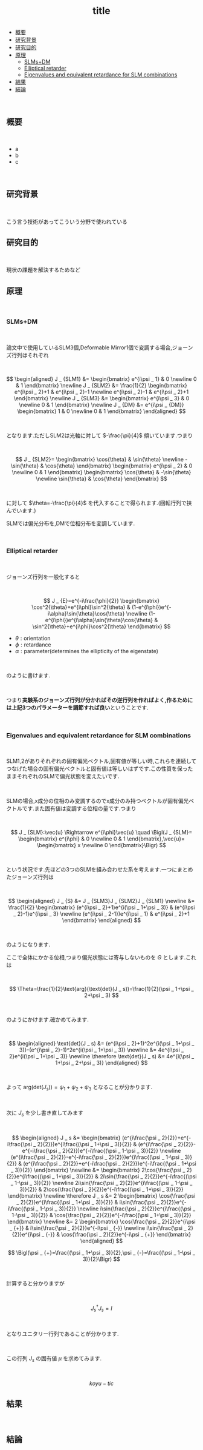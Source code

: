 <div style="text-align: center; font-size: 25px; font-weight: bold;">
title
</div>

</br>

- [概要](#概要)
- [研究背景](#研究背景)
- [研究目的](#研究目的)
- [原理](#原理)
  - [SLMs+DM](#slmsdm)
  - [Elliptical retarder](#elliptical-retarder)
  - [Eigenvalues and equivalent retardance for SLM combinations](#eigenvalues-and-equivalent-retardance-for-slm-combinations)
- [結果](#結果)
- [結論](#結論)


</br>

## 概要

</br>

- a
- b
- c

</br>

<div style="page-break-before: always;"></div>

## 研究背景

</br>

こう言う技術があってこういう分野で使われている

<div style="page-break-before: always;"></div>

## 研究目的

</br>

現状の課題を解決するためなど

<div style="page-break-before: always;"></div>

## 原理

</br>

### SLMs+DM

</br>

論文中で使用しているSLM3個,Deformable Mirror1個で変調する場合,ジョーンズ行列はそれぞれ

</br>

$$
\begin{aligned}
J _ {SLM1}
&=
\begin{bmatrix}
e^{i\psi _ 1} & 0 \newline
0 & 1
\end{bmatrix} \newline
J _ {SLM2}
&=
\frac{1}{2}
\begin{bmatrix}
e^{i\psi _ 2}+1 & e^{i\psi _ 2}-1 \newline
e^{i\psi _ 2}-1 & e^{i\psi _ 2}+1
\end{bmatrix} \newline
J _ {SLM3}
&=
\begin{bmatrix}
e^{i\psi _ 3} & 0 \newline
0 & 1
\end{bmatrix} \newline
J _ {DM}
&=
e^{i\psi _ {DM}}
\begin{bmatrix}
1 & 0 \newline
0 & 1
\end{bmatrix}
\end{aligned}
$$

</br>

となります.ただしSLM2は光軸に対して $-\frac{\pi}{4}$ 傾いています.つまり

</br>

$$
J _ {SLM2}=
\begin{bmatrix}
\cos{\theta} & \sin{\theta} \newline
-\sin{\theta} & \cos{\theta}
\end{bmatrix}
\begin{bmatrix}
e^{i\psi _ 2} & 0 \newline
0 & 1
\end{bmatrix}
\begin{bmatrix}
\cos{\theta} & -\sin{\theta} \newline
\sin{\theta} & \cos{\theta}
\end{bmatrix}
$$

</br>

に対して $\theta=-\frac{\pi}{4}$ を代入することで得られます.(回転行列で挟んでいます.)

SLMでは偏光分布を,DMで位相分布を変調しています.

</br>

### Elliptical retarder

</br>

ジョーンズ行列を一般化すると

</br>

$$
J _ {E}=e^{-i\frac{\phi}{2}}
\begin{bmatrix}
\cos^2{\theta}+e^{i\phi}\sin^2{\theta} & (1-e^{i\phi})e^{-i\alpha}\sin{\theta}\cos{\theta} \newline
(1-e^{i\phi})e^{i\alpha}\sin{\theta}\cos{\theta} & \sin^2{\theta}+e^{i\phi}\cos^2{\theta}
\end{bmatrix}
$$

- $\theta:\text{orientation}$
- $\phi:\text{retardance}$
- $\alpha:\text{parameter(determines the ellipticity of the eigenstate)}$

</br>

のように書けます.

</br>

つまり**実験系のジョーンズ行列が分かればその逆行列を作ればよく,作るためには上記3つのパラメーターを調節すれば良い**ということです.

</br>

### Eigenvalues and equivalent retardance for SLM combinations

</br>

SLM1,2がありそれぞれの固有偏光ベクトル,固有値が等しい時,これらを連続してつなげた場合の固有偏光ベクトルと固有値は等しいはずです.この性質を保ったままそれぞれのSLMで偏光状態を変えたいです.

</br>

SLMの場合,x成分の位相のみ変調するのでx成分のみ持つベクトルが固有偏光ベクトルです.また固有値は変調する位相の量です.つまり

</br>

$$
J _ {SLM}:\vec{u} \Rightarrow e^{i\phi}\vec{u} \quad \Bigl(J _ {SLM}=
\begin{bmatrix}
e^{i\phi} & 0 \newline
0 & 1
\end{bmatrix},\vec{u}=
\begin{bmatrix}
x \newline
0
\end{bmatrix}\Bigr)
$$

</br>

という状況です.先ほどの3つのSLMを組み合わせた系を考えます.一つにまとめたジョーンズ行列は

</br>

$$
\begin{aligned}
J _ {S}
&=
J _ {SLM3}J _ {SLM2}J _ {SLM1} \newline
&=
\frac{1}{2}
\begin{bmatrix}
(e^{i\psi _ 2}+1)e^{i(\psi _ 1+\psi _ 3)} & (e^{i\psi _ 2}-1)e^{i\psi _ 3} \newline
(e^{i\psi _ 2-1})e^{i\psi _ 1} & e^{i\psi _ 2}+1
\end{bmatrix}
\end{aligned}
$$

</br>

のようになります.

ここで全体にかかる位相,つまり偏光状態には寄与しないものを $\Theta$ とします.これは

</br>

$$
\Theta=\frac{1}{2}\text{arg}(\text{det}(J _ s))=\frac{1}{2}(\psi _ 1+\psi _ 2+\psi _ 3)
$$

</br>

のようにかけます.確かめてみます.

</br>

$$
\begin{aligned}
\text{det}(J _ s)
&=
(e^{i\psi _ 2}+1)^2e^{i(\psi _ 1+\psi _ 3)}-(e^{i\psi _ 2}-1)^2e^{i(\psi _ 1+\psi _ 3)} \newline
&=
4e^{i\psi _ 2}e^{i(\psi _ 1+\psi _ 3)} \newline
\therefore \text{det}(J _ s)
&=
4e^{i(\psi _ 1+\psi _ 2+\psi _ 3)}
\end{aligned}
$$

</br>

よって $\text{arg}(\text{det}(J _ s))=\psi _ 1+\psi _ 2+\psi _ 3$ となることが分かります.

</br>

次に $J _ s$ を少し書き直してみます

</br>

$$
\begin{aligned}
J _ s
&=
\begin{bmatrix}
(e^{i\frac{\psi _ 2}{2}}+e^{-i\frac{\psi _ 2}{2}})e^{i\frac{(\psi _ 1+\psi _ 3)}{2}} & (e^{i\frac{\psi _ 2}{2}}-e^{-i\frac{\psi _ 2}{2}})e^{-i\frac{(\psi _ 1-\psi _ 3)}{2}} \newline
(e^{i\frac{\psi _ 2}{2}}-e^{-i\frac{\psi _ 2}{2}})e^{i\frac{(\psi _ 1-\psi _ 3)}{2}} & (e^{i\frac{\psi _ 2}{2}}+e^{-i\frac{\psi _ 2}{2}})e^{-i\frac{(\psi _ 1+\psi _ 3)}{2}}
\end{bmatrix} \newline
&=
\begin{bmatrix}
2\cos{\frac{\psi _ 2}{2}}e^{i\frac{(\psi _ 1+\psi _ 3)}{2}} & 2i\sin{\frac{\psi _ 2}{2}}e^{-i\frac{(\psi _ 1-\psi _ 3)}{2}} \newline
2i\sin{\frac{\psi _ 2}{2}}e^{i\frac{(\psi _ 1-\psi _ 3)}{2}} & 2\cos{\frac{\psi _ 2}{2}}e^{-i\frac{(\psi _ 1+\psi _ 3)}{2}}
\end{bmatrix} \newline
\therefore J _ s
&=
2
\begin{bmatrix}
\cos{\frac{\psi _ 2}{2}}e^{i\frac{(\psi _ 1+\psi _ 3)}{2}} & i\sin{\frac{\psi _ 2}{2}}e^{-i\frac{(\psi _ 1-\psi _ 3)}{2}} \newline
i\sin{\frac{\psi _ 2}{2}}e^{i\frac{(\psi _ 1-\psi _ 3)}{2}} & \cos{\frac{\psi _ 2}{2}}e^{-i\frac{(\psi _ 1+\psi _ 3)}{2}}
\end{bmatrix} \newline
&=
2
\begin{bmatrix}
\cos{\frac{\psi _ 2}{2}}e^{i\psi _ {+}} & i\sin{\frac{\psi _ 2}{2}}e^{-i\psi _ {-}} \newline
i\sin{\frac{\psi _ 2}{2}}e^{i\psi _ {-}} & \cos{\frac{\psi _ 2}{2}}e^{-i\psi _ {+}}
\end{bmatrix}
\end{aligned}
$$

$$
\Bigl(\psi _ {+}=\frac{(\psi _ 1+\psi _ 3)}{2},\psi _ {-}=\frac{(\psi _ 1-\psi _ 3)}{2}\Bigr)
$$

</br>

計算すると分かりますが

</br>

$$
J _ s^{\dagger}J _ s=I
$$

</br>

となりユニタリー行列であることが分かります.

</br>

この行列 $J _ s$ の固有値 $\mu$ を求めてみます.

</br>

$$
koyu-ti c    
$$

<div style="page-break-before: always;"></div>

## 結果

</br>

<div style="page-break-before: always;"></div>

## 結論

</br>

<div style="page-break-before: always;"></div>